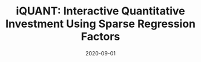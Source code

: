 ---
title: "iQUANT: Interactive Quantitative Investment Using Sparse Regression Factors"
collection: publications
permalink: /publication/2020-09-iquant
excerpt: ''
date: 2020-09-01
venue: 'EG/VGTC Conference on Visualization (EuroVis), 2021'
paperurl: 'https://arxiv.org/abs/2104.11485'
imgurl: 'iquant.png'
show: false
authors:
  - name: Xuanwu Yue
    link: https://xuanwu.info/
  - name: Qiao Gu
    link: 
  - name: Deyun Wang
    link: https://www.researchgate.net/scientific-contributions/Deyun-Wang-2166608947
  - name: Huamin Qu
    link: http://huamin.org/
  - name: Yong Wang
    link: http://yong-wang.org/
links:
  - name: paper
    link: https://arxiv.org/pdf/2104.11485.pdf
---
